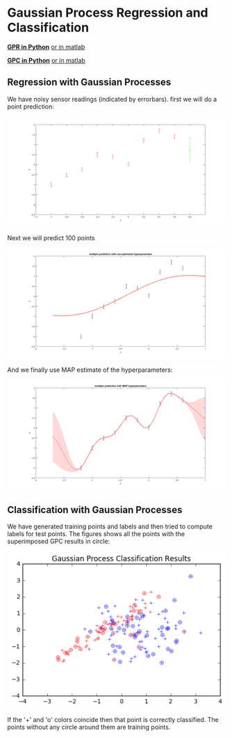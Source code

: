 # Gaussian Process Regression and Classification

[**GPR in Python**](GRP.ipynb)
[or in matlab](GPR.m)

[**GPC in Python**](GRC.ipynb)
[or in matlab](GPC.m)

## Regression with Gaussian Processes
We have noisy sensor readings (indicated by errorbars).
first we will do a point prediction:

![alt tag](images/GRP-single.png)

Next we will predict 100 points

![alt tag](images/GPR-multi.png)

And we finally use MAP estimate of the hyperparameters:

![alt tag](images/GPR-optim.png)

## Classification with Gaussian Processes
We have generated training points and labels and then tried to compute labels for test points.
The figures shows all the points with the superimposed GPC results in circle:

![alt tag](images/GPC.png)

If the '+' and 'o' colors coincide then that point is correctly classified. The points without any circle around them are training points.
